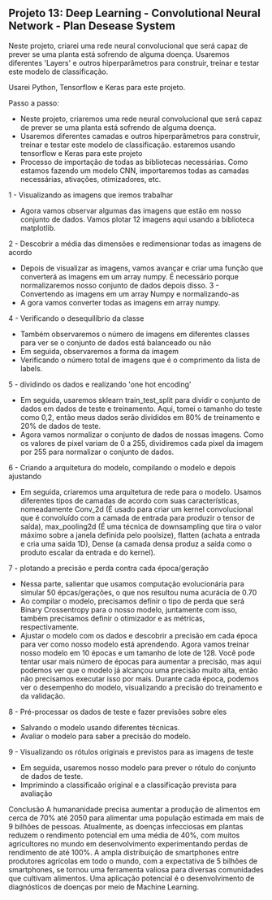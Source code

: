 ## Projeto 13: Deep Learning - Convolutional Neural Network - Plan Desease System

Neste projeto, criarei uma rede neural convolucional que será capaz de prever se uma planta está sofrendo de alguma doença. Usaremos diferentes 'Layers' e outros hiperparâmetros para construir, treinar e testar este modelo de classificação. 

Usarei Python, Tensorflow e Keras para este projeto.

Passo a passo:
- Neste projeto, criaremos uma rede neural convolucional que será capaz de prever se uma planta está sofrendo de alguma doença. 
- Usaremos diferentes camadas e outros hiperparâmetros para construir, treinar e testar este modelo de classificação. estaremos usando tensorflow e Keras para este projeto
- Processo de importação de todas as bibliotecas necessárias. Como estamos fazendo um modelo CNN, importaremos todas as camadas necessárias, ativações, otimizadores, etc.

1 - Visualizando as imagens que iremos trabalhar
  - Agora vamos observar algumas das imagens que estão em nosso conjunto de dados. Vamos plotar 12 imagens aqui usando a biblioteca matplotlib.
  
2 - Descobrir a média das dimensões e redimensionar todas as imagens de acordo
  - Depois de visualizar as imagens, vamos avançar e criar uma função que converterá as imagens em um array numpy. É necessário porque normalizaremos nosso conjunto de dados depois disso.
3 - Convertendo as imagens em um array Numpy e normalizando-as
  - A gora vamos converter todas as imagens em array numpy.
    
4 - Verificando o desequilíbrio da classe
  - Também observaremos o número de imagens em diferentes classes para ver se o conjunto de dados está balanceado ou não
  - Em seguida, observaremos a forma da imagem
  - Verificando o número total de imagens que é o comprimento da lista de labels.

5 - dividindo os dados e realizando 'one hot encoding'
  - Em seguida, usaremos sklearn train_test_split para dividir o conjunto de dados em dados de teste e treinamento. Aqui, tomei o tamanho do teste como 0,2, então meus dados serão divididos em 80% de treinamento e 20% de dados de teste.
  - Agora vamos normalizar o conjunto de dados de nossas imagens. Como os valores de pixel variam de 0 a 255, dividiremos cada pixel da imagem por 255 para normalizar o conjunto de dados.
 
6 - Criando a arquitetura do modelo, compilando o modelo e depois ajustando
  - Em seguida, criaremos uma arquitetura de rede para o modelo. Usamos diferentes tipos de camadas de acordo com suas características, nomeadamente Conv_2d (É usado para criar um kernel convolucional que é convoluído com a camada de entrada para produzir o tensor de saída), max_pooling2d (É uma técnica de downsampling que tira o valor máximo sobre a janela definida pelo poolsize), flatten (achata a entrada e cria uma saída 1D), Dense (a camada densa produz a saída como o produto escalar da entrada e do kernel).
  
7 - plotando a precisão e perda contra cada época/geração
  - Nessa parte, salientar que usamos computação evolucionária para simular 50 épcas/gerações, o que nos resultou numa acurácia de 0.70
  - Ao compilar o modelo, precisamos definir o tipo de perda que será Binary Crossentropy para o nosso modelo, juntamente com isso, também precisamos definir o otimizador e as métricas, respectivamente.
  - Ajustar o modelo com os dados e descobrir a precisão em cada época para ver como nosso modelo está aprendendo. Agora vamos treinar nosso modelo em 10 épocas e um tamanho de lote de 128. Você pode tentar usar mais número de épocas para aumentar a precisão, mas aqui podemos ver que o modelo já alcançou uma precisão muito alta, então não precisamos executar isso por mais. Durante cada época, podemos ver o desempenho do modelo, visualizando a precisão do treinamento e da validação.
 
8 - Pré-processar os dados de teste e fazer previsões sobre eles
  - Salvando o modelo usando diferentes técnicas.
  - Avaliar o modelo para saber a precisão do modelo.
  
9 - Visualizando os rótulos originais e previstos para as imagens de teste
  - Em seguida, usaremos nosso modelo para prever o rótulo do conjunto de dados de teste.
  - Imprimindo a classificaão original e a classificação prevista para avaliação

Conclusão
A humananidade precisa aumentar a produção de alimentos em cerca de 70% até 2050 para alimentar uma população estimada em mais de 9 bilhões de pessoas. Atualmente, as doenças infecciosas em plantas reduzem o rendimento potencial em uma média de 40%, com muitos agricultores no mundo em desenvolvimento experimentando perdas de rendimento de até 100%. A ampla distribuição de smartphones entre produtores agrícolas em todo o mundo, com a expectativa de 5 bilhões de smartphones, se tornou uma ferramenta valiosa para diversas comunidades que cultivam alimentos. Uma aplicação potencial é o desenvolvimento de diagnósticos de doenças por meio de Machine Learning.
